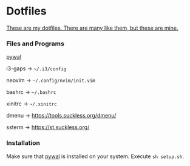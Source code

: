 # Dotfiles
[These are my dotfiles. There are many like them, but these are mine.](https://en.wikipedia.org/wiki/Rifleman%27s_Creed) 

### Files and Programs
[pywal](https://github.com/dylanaraps/pywal)

i3-gaps -> `~/.i3/config`

neovim  -> `~/.config/nvim/init.vim`

bashrc  -> `~/.bashrc`

xinitrc -> `~/.xinitrc`

dmenu   -> https://tools.suckless.org/dmenu/

ssterm  -> https://st.suckless.org/

### Installation
Make sure that [pywal](https://github.com/dylanaraps/pywal) is installed on your system.
Execute `sh setup.sh`. 
